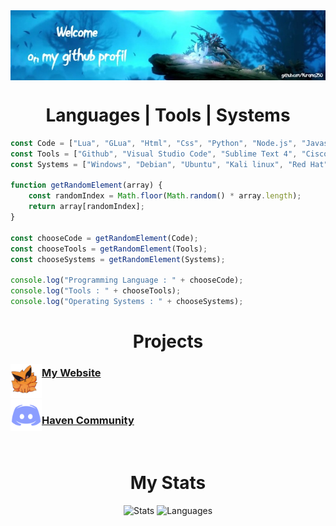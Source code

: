 <img align="center" width="1000" src="https://github.com/Kurama250/Kurama250/blob/main/img/ori.jpg">
<h1 align="center">Languages | Tools | Systems</h1>

```js
const Code = ["Lua", "GLua", "Html", "Css", "Python", "Node.js", "Javascript", "Shell", "Sys-admin"];
const Tools = ["Github", "Visual Studio Code", "Sublime Text 4", "Cisco", "Nginx", "Apache2", "Npm"];
const Systems = ["Windows", "Debian", "Ubuntu", "Kali linux", "Red Hat", "Raspberry PiOS (Raspbian)"];

function getRandomElement(array) {
    const randomIndex = Math.floor(Math.random() * array.length);
    return array[randomIndex];
}

const chooseCode = getRandomElement(Code);
const chooseTools = getRandomElement(Tools);
const chooseSystems = getRandomElement(Systems);

console.log("Programming Language : " + chooseCode);
console.log("Tools : " + chooseTools);
console.log("Operating Systems : " + chooseSystems);
```
<h1 align="center">Projects</h1>
  <img width="50" align="left" src="https://github.com/Kurama250/Kurama250/blob/main/img/kurama.jpg">
    <h3><a href="https://kurama.info">My Website</a></h3><br>
  <img width="50" align="left" src="https://github.com/Kurama250/Kurama250/blob/main/img/discord.png">
    <h3><a href="https://discord.gg/havenfr">Haven Community</a></h3><br>
<h1 align="center">My Stats</h1>

<p align="center">
    <img height="180em" src="https://github-readme-stats.vercel.app/api?username=Kurama250&layout=compact&langs_count=8&theme=radical" alt="Stats">
    <img height="180em" src="https://github-readme-stats-eight-theta.vercel.app/api/top-langs/?username=Kurama250&layout=compact&langs_count=8&theme=radical" alt="Languages">
</p>
